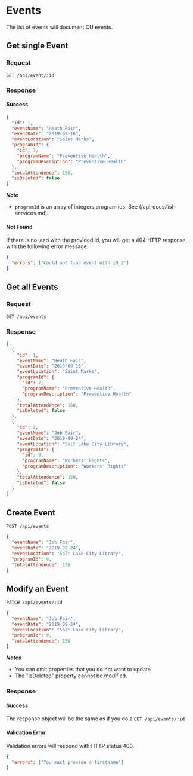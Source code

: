 # Events

The list of events will document CU events.

## Get single Event

### Request

```http
GET /api/event/:id
```

### Response

#### Success

```json
{
  "id": 1,
  "eventName": "Heath Fair",
  "eventDate": "2019-09-16",
  "eventLocation": "Saint Marks",
  "programId": {
    "id": 7,
    "programName": "Preventive Health",
    "programDescription": "Preventive Health"
  },
  "totalAttendence": 150,
  "isDeleted": false
}
```

**_Note_**

- `programId` is an array of integers program ids. See (/api-docs/list-services.md).

#### Not Found

If there is no lead with the provided id, you will get a 404 HTTP response, with the following error message:

```json
{
  "errors": ["Could not find event with id 2"]
}
```

## Get all Events

### Request

```http
GET /api/events
```

### Response

```json
[
  {
    "id": 1,
    "eventName": "Heath Fair",
    "eventDate": "2019-09-16",
    "eventLocation": "Saint Marks",
    "programId": {
      "id": 7,
      "programName": "Preventive Health",
      "programDescription": "Preventive Health"
    },
    "totalAttendence": 150,
    "isDeleted": false
  },
  {
    "id": 2,
    "eventName": "Job Fair",
    "eventDate": "2019-09-24",
    "eventLocation": "Salt Lake City Library",
    "programId": {
      "id": 9,
      "programName": "Workers' Rights",
      "programDescription": "Workers' Rights"
    },
    "totalAttendence": 150,
    "isDeleted": false
  }
]
```

## Create Event

```http
POST /api/events
```

```json
{
  "eventName": "Job Fair",
  "eventDate": "2019-09-24",
  "eventLocation": "Salt Lake City Library",
  "programId": 9,
  "totalAttendence": 150
}
```

## Modify an Event

```http
PATCH /api/events/:id
```

```json
{
  "eventName": "Job Fair",
  "eventDate": "2019-09-24",
  "eventLocation": "Salt Lake City Library",
  "programId": 9,
  "totalAttendence": 150
}
```

**_Notes_**

- You can omit properties that you do not want to update.
- The "isDeleted" property cannot be modified.

### Response

#### Success

The response object will be the same as if you do a `GET /api/events/:id`

#### Validation Error

Validation errors will respond with HTTP status 400.

```json
{
  "errors": ["You must provide a firstName"]
}
```
